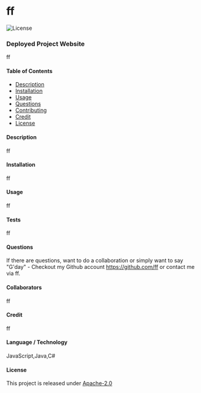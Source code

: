 # ff
  ![License](https://img.shields.io/static/v1?label=License&messagitge=Apache-2.0&color=informational)
  
  
### Deployed Project Website 
ff

#### Table of Contents 
- [Description](#description)
- [Installation](#installation)
- [Usage](#usage)
- [Questions](#questions)
- [Contributing](#collaborators)
- [Credit](#credentials)
- [License](#license)

#### Description 
ff

#### Installation 
ff

#### Usage 
ff

#### Tests
ff

#### Questions 
If there are questions, want to do a collaboration or simply want to say  "G'day" - Checkout my Github account https://github.com/ff  or contact me via ff.

#### Collaborators 
ff

#### Credit 
ff

#### Language / Technology
JavaScript,Java,C#

#### License 
This project is released under [Apache-2.0](https://opensource.org/licenses/Apache-2.0/)